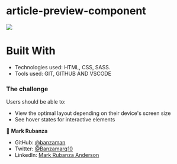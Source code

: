 # article-preview-component

![](https://img.shields.io/badge/HTML-red)


# Built With

- Technologies used: HTML, CSS, SASS.
- Tools used: GIT, GITHUB AND VSCODE

### The challenge

Users should be able to:

- View the optimal layout depending on their device's screen size
- See hover states for interactive elements


👤 **Mark Rubanza**

- GitHub: [@banzaman](https://github.com/banzaman)
- Twitter: [@Banzamarq10](https://twitter.com/banzamarq10)
- LinkedIn: [Mark Rubanza Anderson](https://www.linkedin.com/in/mark-rubanza-anderson-4399a2211/)


